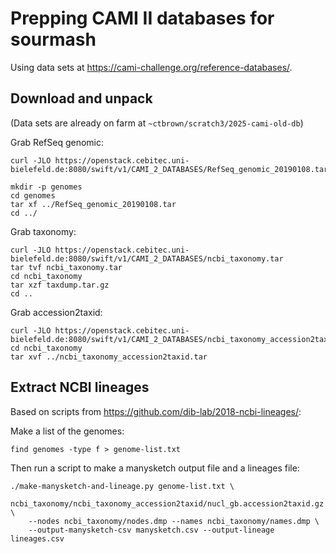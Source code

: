 # Prepping CAMI II databases for sourmash

Using data sets at https://cami-challenge.org/reference-databases/.

## Download and unpack

(Data sets are already on farm at `~ctbrown/scratch3/2025-cami-old-db`)

Grab RefSeq genomic:
```
curl -JLO https://openstack.cebitec.uni-bielefeld.de:8080/swift/v1/CAMI_2_DATABASES/RefSeq_genomic_20190108.tar

mkdir -p genomes
cd genomes
tar xf ../RefSeq_genomic_20190108.tar
cd ../
```

Grab taxonomy:
```
curl -JLO https://openstack.cebitec.uni-bielefeld.de:8080/swift/v1/CAMI_2_DATABASES/ncbi_taxonomy.tar
tar tvf ncbi_taxonomy.tar
cd ncbi_taxonomy
tar xzf taxdump.tar.gz
cd ..
```

Grab accession2taxid:
```
curl -JLO https://openstack.cebitec.uni-bielefeld.de:8080/swift/v1/CAMI_2_DATABASES/ncbi_taxonomy_accession2taxid.tar
cd ncbi_taxonomy
tar xvf ../ncbi_taxonomy_accession2taxid.tar
```

## Extract NCBI lineages

Based on scripts from https://github.com/dib-lab/2018-ncbi-lineages/:

Make a list of the genomes:
```
find genomes -type f > genome-list.txt
```

Then run a script to make a manysketch output file and a lineages file:
```
./make-manysketch-and-lineage.py genome-list.txt \
    ncbi_taxonomy/ncbi_taxonomy_accession2taxid/nucl_gb.accession2taxid.gz \
    --nodes ncbi_taxonomy/nodes.dmp --names ncbi_taxonomy/names.dmp \
    --output-manysketch-csv manysketch.csv --output-lineage lineages.csv
```
